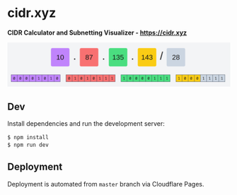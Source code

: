 # cidr.xyz

**CIDR Calculator and Subnetting Visualizer - https://cidr.xyz**

[![cidr.png](cidr.png)](https://cidr.xyz)

## Dev

Install dependencies and run the development server:

```bash
$ npm install
$ npm run dev
```

## Deployment

Deployment is automated from `master` branch via Cloudflare Pages.
